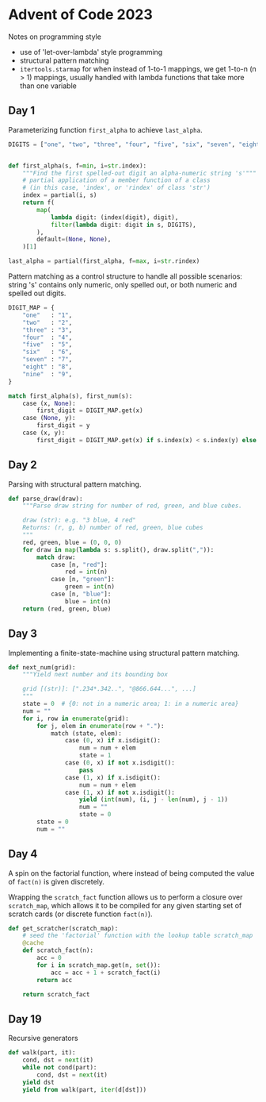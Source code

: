 # Advent of Code 2023

Notes on programming style

- use of 'let-over-lambda' style programming
- structural pattern matching
- `itertools.starmap` for when instead of 1-to-1 mappings, we get 1-to-n (n > 1)
    mappings, usually handled with lambda functions that take more than one
    variable

## Day 1

Parameterizing function `first_alpha` to achieve `last_alpha`.

```python
DIGITS = ["one", "two", "three", "four", "five", "six", "seven", "eight", "nine"]


def first_alpha(s, f=min, i=str.index):
    """Find the first spelled-out digit an alpha-numeric string 's'"""
    # partial application of a member function of a class
    # (in this case, 'index', or 'rindex' of class 'str')
    index = partial(i, s)
    return f(
        map(
            lambda digit: (index(digit), digit),
            filter(lambda digit: digit in s, DIGITS),
        ),
        default=(None, None),
    )[1]

last_alpha = partial(first_alpha, f=max, i=str.rindex)
```

Pattern matching as a control structure to handle all possible scenarios: string
's' contains only numeric, only spelled out, or both numeric and spelled out
digits.

```python
DIGIT_MAP = {
    "one"   : "1",
    "two"   : "2",
    "three" : "3",
    "four"  : "4",
    "five"  : "5",
    "six"   : "6",
    "seven" : "7",
    "eight" : "8",
    "nine"  : "9",
}

match first_alpha(s), first_num(s):
    case (x, None):
        first_digit = DIGIT_MAP.get(x)
    case (None, y):
        first_digit = y
    case (x, y):
        first_digit = DIGIT_MAP.get(x) if s.index(x) < s.index(y) else y

```
## Day 2

Parsing with structural pattern matching.

```python
def parse_draw(draw):
    """Parse draw string for number of red, green, and blue cubes.

    draw (str): e.g. "3 blue, 4 red"
    Returns: (r, g, b) number of red, green, blue cubes
    """
    red, green, blue = (0, 0, 0)
    for draw in map(lambda s: s.split(), draw.split(",")):
        match draw:
            case [n, "red"]:
                red = int(n)
            case [n, "green"]:
                green = int(n)
            case [n, "blue"]:
                blue = int(n)
    return (red, green, blue)

```
## Day 3

Implementing a finite-state-machine using structural pattern matching.

```python
def next_num(grid):
    """Yield next number and its bounding box

    grid [(str)]: [".234*.342..", "@866.644...", ...]
    """
    state = 0  # {0: not in a numeric area; 1: in a numeric area}
    num = ""
    for i, row in enumerate(grid):
        for j, elem in enumerate(row + "."):
            match (state, elem):
                case (0, x) if x.isdigit():
                    num = num + elem
                    state = 1
                case (0, x) if not x.isdigit():
                    pass
                case (1, x) if x.isdigit():
                    num = num + elem
                case (1, x) if not x.isdigit():
                    yield (int(num), (i, j - len(num), j - 1))
                    num = ""
                    state = 0
        state = 0
        num = ""
```
## Day 4

A spin on the factorial function, where instead of being computed the value of
`fact(n)` is given discretely.

Wrapping the `scratch_fact` function allows us to perform a closure over
`scratch_map`, which allows it to be compiled for any given starting set of
scratch cards (or discrete function `fact(n)`).

```python
def get_scratcher(scratch_map):
    # seed the 'factorial' function with the lookup table scratch_map
    @cache
    def scratch_fact(n):
        acc = 0
        for i in scratch_map.get(n, set()):
            acc = acc + 1 + scratch_fact(i)
        return acc

    return scratch_fact
```

## Day 19

Recursive generators
```python
def walk(part, it):
    cond, dst = next(it)
    while not cond(part):
        cond, dst = next(it)
    yield dst
    yield from walk(part, iter(d[dst]))
```
